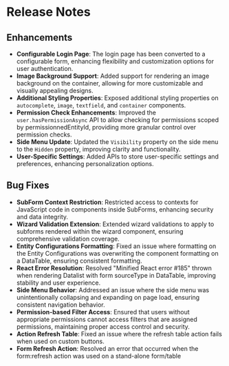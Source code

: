# Release Notes
## Enhancements
- **Configurable Login Page**: The login page has been converted to a configurable form, enhancing flexibility and customization options for user authentication.
- **Image Background Support**: Added support for rendering an image background on the container, allowing for more customizable and visually appealing designs.
- **Additional Styling Properties**: Exposed additional styling properties on `autocomplete`, `image`, `textfield`, and `container` components.
- **Permission Check Enhancements**: Improved the `user.hasPermissionAsync` API to allow checking for permissions scoped by permissionnedEntityId, providing more granular control over permission checks.
- **Side Menu Update**: Updated the `Visibility` property on the side menu to the `Hidden` property, improving clarity and functionality.
- **User-Specific Settings**: Added APIs to store user-specific settings and preferences, enhancing personalization options.

## Bug Fixes
- **SubForm Context Restriction**: Restricted access to contexts for JavaScript code in components inside SubForms, enhancing security and data integrity.
- **Wizard Validation Extension**: Extended wizard validations to apply to subforms rendered within the wizard component, ensuring comprehensive validation coverage.
- **Entity Configurations Formatting**: Fixed an issue where formatting on the Entity Configurations was overwriting the component formatting on a DataTable, ensuring consistent formatting.
- **React Error Resolution**: Resolved "Minified React error #185" thrown when rendering Datalist with form sourceType in DataTable, improving stability and user experience.
- **Side Menu Behavior**: Addressed an issue where the side menu was unintentionally collapsing and expanding on page load, ensuring consistent navigation behavior.
- **Permission-based Filter Access**: Ensured that users without appropriate permissions cannot access filters that are assigned permissions, maintaining proper access control and security.
- **Action Refresh Table**: Fixed an issue where the refresh table action fails when used on custom buttons.
- **Form Refresh Action**: Resolved an error that occurred when the form:refresh action was used on a stand-alone form/table

